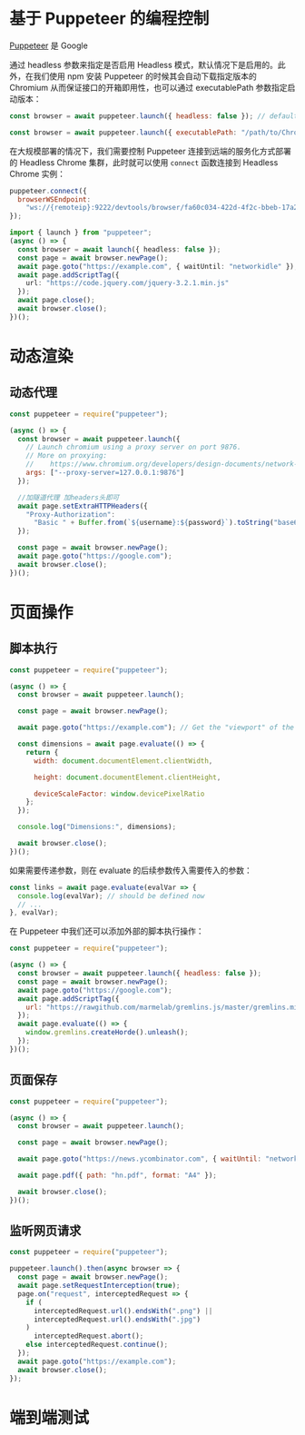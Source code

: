 # 基于 Puppeteer 的编程控制

[Puppeteer](https://github.com/GoogleChrome/puppeteer) 是 Google

通过 headless 参数来指定是否启用 Headless 模式，默认情况下是启用的。此外，在我们使用 npm 安装 Puppeteer 的时候其会自动下载指定版本的 Chromium 从而保证接口的开箱即用性，也可以通过 executablePath 参数指定启动版本：

```js
const browser = await puppeteer.launch({ headless: false }); // default is true

const browser = await puppeteer.launch({ executablePath: "/path/to/Chrome" });
```

在大规模部署的情况下，我们需要控制 Puppeteer 连接到远端的服务化方式部署的 Headless Chrome 集群，此时就可以使用 `connect` 函数连接到 Headless Chrome 实例：

```js
puppeteer.connect({
  browserWSEndpoint:
    "ws://{remoteip}:9222/devtools/browser/fa60c034-422d-4f2c-bbeb-17a2cfd690f2"
});
```

```ts
import { launch } from "puppeteer";
(async () => {
  const browser = await launch({ headless: false });
  const page = await browser.newPage();
  await page.goto("https://example.com", { waitUntil: "networkidle" });
  await page.addScriptTag({
    url: "https://code.jquery.com/jquery-3.2.1.min.js"
  });
  await page.close();
  await browser.close();
})();
```

# 动态渲染

## 动态代理

```js
const puppeteer = require("puppeteer");

(async () => {
  const browser = await puppeteer.launch({
    // Launch chromium using a proxy server on port 9876.
    // More on proxying:
    //    https://www.chromium.org/developers/design-documents/network-settings
    args: ["--proxy-server=127.0.0.1:9876"]
  });

  //加隧道代理 加headers头即可
  await page.setExtraHTTPHeaders({
    "Proxy-Authorization":
      "Basic " + Buffer.from(`${username}:${password}`).toString("base64")
  });

  const page = await browser.newPage();
  await page.goto("https://google.com");
  await browser.close();
})();
```

# 页面操作

## 脚本执行

```js
const puppeteer = require("puppeteer");

(async () => {
  const browser = await puppeteer.launch();

  const page = await browser.newPage();

  await page.goto("https://example.com"); // Get the "viewport" of the page, as reported by the page.

  const dimensions = await page.evaluate(() => {
    return {
      width: document.documentElement.clientWidth,

      height: document.documentElement.clientHeight,

      deviceScaleFactor: window.devicePixelRatio
    };
  });

  console.log("Dimensions:", dimensions);

  await browser.close();
})();
```

如果需要传递参数，则在 evaluate 的后续参数传入需要传入的参数：

```js
const links = await page.evaluate(evalVar => {
  console.log(evalVar); // should be defined now
  // ...
}, evalVar);
```

在 Puppeteer 中我们还可以添加外部的脚本执行操作：

```js
const puppeteer = require("puppeteer");

(async () => {
  const browser = await puppeteer.launch({ headless: false });
  const page = await browser.newPage();
  await page.goto("https://google.com");
  await page.addScriptTag({
    url: "https://rawgithub.com/marmelab/gremlins.js/master/gremlins.min.js"
  });
  await page.evaluate(() => {
    window.gremlins.createHorde().unleash();
  });
})();
```

## 页面保存

```js
const puppeteer = require("puppeteer");

(async () => {
  const browser = await puppeteer.launch();

  const page = await browser.newPage();

  await page.goto("https://news.ycombinator.com", { waitUntil: "networkidle" });

  await page.pdf({ path: "hn.pdf", format: "A4" });

  await browser.close();
})();
```

## 监听网页请求

```js
const puppeteer = require("puppeteer");

puppeteer.launch().then(async browser => {
  const page = await browser.newPage();
  await page.setRequestInterception(true);
  page.on("request", interceptedRequest => {
    if (
      interceptedRequest.url().endsWith(".png") ||
      interceptedRequest.url().endsWith(".jpg")
    )
      interceptedRequest.abort();
    else interceptedRequest.continue();
  });
  await page.goto("https://example.com");
  await browser.close();
});
```

# 端到端测试

